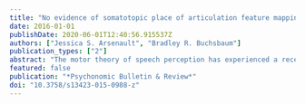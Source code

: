 ```yaml
---
title: "No evidence of somatotopic place of articulation feature mapping in motor cortex during passive speech perception"
date: 2016-01-01
publishDate: 2020-06-01T12:40:56.915537Z
authors: ["Jessica S. Arsenault", "Bradley R. Buchsbaum"]
publication_types: ["2"]
abstract: "The motor theory of speech perception has experienced a recent revival due to a number of studies implicating the motor system during speech perception. In a key study, Pulvermüller et al. (2006) showed that premotor/motor cortex differentially responds to the passive auditory perception of lip and tongue speech sounds. However, no study has yet attempted to replicate this important finding from nearly a decade ago. The objective of the current study was to replicate the principal finding of Pulvermüller et al. (2006) and generalize it to a larger set of speech tokens while applying a more powerful statistical approach using multivariate pattern analysis (MVPA). Participants performed an articulatory localizer as well as a speech perception task where they passively listened to a set of eight syllables while undergoing fMRI. Both univariate and multivariate analyses failed to find evidence for somatotopic coding in motor or premotor cortex during speech perception. Positive evidence for the null hypothesis was further confirmed by Bayesian analyses. Results consistently show that while the lip and tongue areas of the motor cortex are sensitive to movements of the articulators, they do not appear to preferentially respond to labial and alveolar speech sounds during passive speech perception."
featured: false
publication: "*Psychonomic Bulletin & Review*"
doi: "10.3758/s13423-015-0988-z"
---
```


